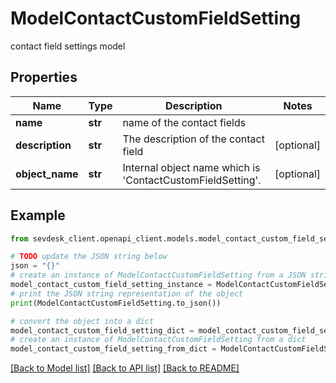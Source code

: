# ModelContactCustomFieldSetting

contact field settings model

## Properties

Name | Type | Description | Notes
------------ | ------------- | ------------- | -------------
**name** | **str** | name of the contact fields | 
**description** | **str** | The description of the contact field | [optional] 
**object_name** | **str** | Internal object name which is &#39;ContactCustomFieldSetting&#39;. | [optional] 

## Example

```python
from sevdesk_client.openapi_client.models.model_contact_custom_field_setting import ModelContactCustomFieldSetting

# TODO update the JSON string below
json = "{}"
# create an instance of ModelContactCustomFieldSetting from a JSON string
model_contact_custom_field_setting_instance = ModelContactCustomFieldSetting.from_json(json)
# print the JSON string representation of the object
print(ModelContactCustomFieldSetting.to_json())

# convert the object into a dict
model_contact_custom_field_setting_dict = model_contact_custom_field_setting_instance.to_dict()
# create an instance of ModelContactCustomFieldSetting from a dict
model_contact_custom_field_setting_from_dict = ModelContactCustomFieldSetting.from_dict(model_contact_custom_field_setting_dict)
```
[[Back to Model list]](../README.md#documentation-for-models) [[Back to API list]](../README.md#documentation-for-api-endpoints) [[Back to README]](../README.md)


